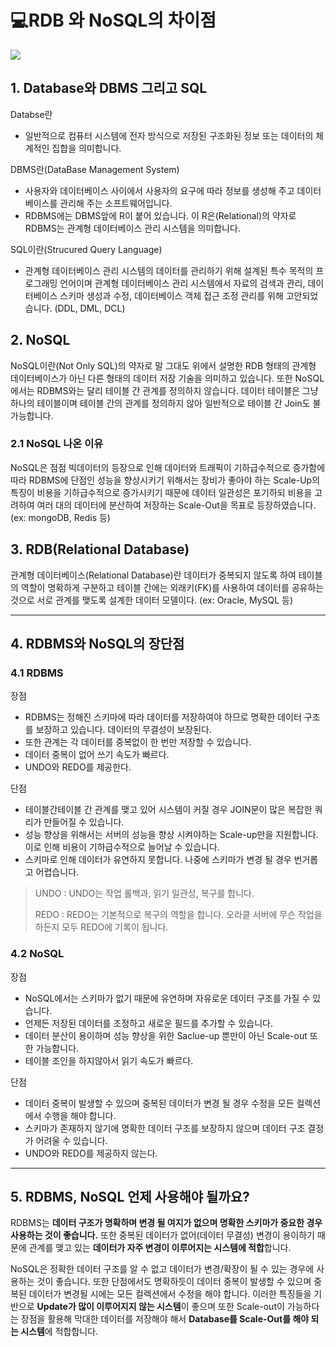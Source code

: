 # 💻RDB 와 NoSQL의 차이점

![](https://img1.daumcdn.net/thumb/R1280x0/?scode=mtistory2&fname=https%3A%2F%2Fblog.kakaocdn.net%2Fdn%2Fbpf9l6%2FbtqV0DvZMge%2FSCtUJH8ffnd4JIzJSVuGDK%2Fimg.png)

## 1. Database와 DBMS 그리고 SQL
Databse란 
- 일반적으로 컴퓨터 시스템에 전자 방식으로 저장된 구조화된 정보 또는 데이터의 체계적인 집합을 의미합니다.

DBMS란(DataBase Management System) 
- 사용자와 데이터베이스 사이에서 사용자의 요구에 따라 정보를 생성해 주고 데이터베이스를 관리해 주는 소프트웨어입니다.
- RDBMS에는 DBMS앞에 R이 붙어 있습니다. 이 R은(Relational)의 약자로 RDBMS는 관계형 데이터베이스 관리 시스템을 의미합니다.


SQL이란(Strucured Query Language) 
- 관계형 데이터베이스 관리 시스템의 데이터를 관리하기 위해 설계된 특수 목적의 프로그래밍 언어이며 관계형 데이터베이스 관리 시스템에서 자료의 검색과 관리, 데이터베이스 스키마 생성과 수정, 데이터베이스 객체 접근 조정 관리를 위해 고안되었습니다. (DDL, DML, DCL)

## 2. NoSQL
NoSQL이란(Not Only SQL)의 약자로 말 그대도 위에서 설명한 RDB 형태의 관계형 데이터베이스가 아닌 다른 형태의 데이터 저장 기술을 의미하고 있습니다. 또한 NoSQL에서는 RDBMS와는 달리 테이블 간 관계를 정의하지 않습니다. 데이터 테이블은 그냥 하나의 테이블이며 테이블 간의 관계를 정의하지 않아 일반적으로 테이블 간 Join도 불가능합니다. 

### 2.1 NoSQL 나온 이유
NoSQL은 점점 빅데이터의 등장으로 인해 데이터와 트래픽이 기하급수적으로 증가함에 따라 RDBMS에 단점인 성능을 향상시키기 위해서는 장비가 좋아야 하는 Scale-Up의 특징이 비용을 기하급수적으로 증가시키기 때문에 데이터 일관성은 포기하되 비용을 고려하여 여러 대의 데이터에 분산하여 저장하는 Scale-Out을 목표로 등장하였습니다. (ex: mongoDB, Redis 등)

## 3. RDB(Relational Database)
관계형 데이터베이스(Relational Database)란 데이터가 중복되지 않도록 하여 테이블의 역할이 명확하게 구분하고 테이블 간에는 외래키(FK)를 사용하여 데이터를 공유하는 것으로 서로 관계를 맺도록 설계한 데이터 모델이다. (ex: Oracle, MySQL 등)
___
## 4. RDBMS와 NoSQL의 장단점
### 4.1 RDBMS
장점
- RDBMS는 정해진 스키마에 따라 데이터를 저장하여야 하므로 명확한 데이터 구조를 보장하고 있습니다. 데이터의 무결성이 보장된다.
- 또한 관계는 각 데이터를 중복없이 한 번만 저장할 수 있습니다.
- 데이터 중복이 없어 쓰기 속도가 빠르다.
- UNDO와 REDO를 제공한다.

단점
- 테이블간테이블 간 관계를 맺고 있어 시스템이 커질 경우 JOIN문이 많은 복잡한 쿼리가 만들어질 수 있습니다.
- 성능 향상을 위해서는 서버의 성능을 향상 시켜야하는 Scale-up만을 지원합니다. 이로 인해 비용이 기하급수적으로 늘어날 수 있습니다.
- 스키마로 인해 데이터가 유연하지 못합니다. 나중에 스키마가 변경 될 경우 번거롭고 어렵습니다.

>UNDO : UNDO는 작업 롤백과, 읽기 일관성, 복구를 합니다.
>
>REDO : REDO는 기본적으로 복구의 역할을 합니다. 오라클 서버에 무슨 작업을 하든지 모두 REDO에 기록이 됩니다. 

### 4.2 NoSQL
장점
- NoSQL에서는 스키마가 없기 때문에 유연하며 자유로운 데이터 구조를 가질 수 있습니다. 
- 언제든 저장된 데이터를 조정하고 새로운 필드를 추가할 수 있습니다.
- 데이터 분산이 용이하며 성능 향상을 위한 Saclue-up 뿐만이 아닌 Scale-out 또한 가능합니다.
- 테이블 조인을 하지않아서 읽기 속도가 빠르다.

단점
- 데이터 중복이 발생할 수 있으며 중복된 데이터가 변경 될 경우 수정을 모든 컬렉션에서 수행을 해야 합니다.
- 스키마가 존재하지 않기에 명확한 데이터 구조를 보장하지 않으며 데이터 구조 결정가 어려울 수 있습니다.
- UNDO와 REDO를 제공하지 않는다.
___
## 5. RDBMS, NoSQL 언제 사용해야 될까요?
RDBMS는 **데이터 구조가 명확하며 변경 될 여지가 없으며 명확한 스키마가 중요한 경우 사용하는 것이 좋습니다.** 또한 중복된 데이터가 없어(데이터 무결성) 변경이 용이하기 때문에 관계를 맺고 있는 **데이터가 자주 변경이 이루어지는 시스템에 적합**합니다. 

NoSQL은 정확한 데이터 구조를 알 수 없고 데이터가 변경/확장이 될 수 있는 경우에 사용하는 것이 좋습니다. 또한 단점에서도 명확하듯이 데이터 중복이 발생할 수 있으며 중복된 데이터가 변경될 시에는 모든 컬렉션에서 수정을 해야 합니다. 이러한 특징들을 기반으로 **Update가 많이 이루어지지 않는 시스템**이 좋으며 또한 Scale-out이 가능하다는 장점을 활용해 막대한 데이터를 저장해야 해서 **Database를 Scale-Out를 해야 되는 시스템**에 적합합니다.